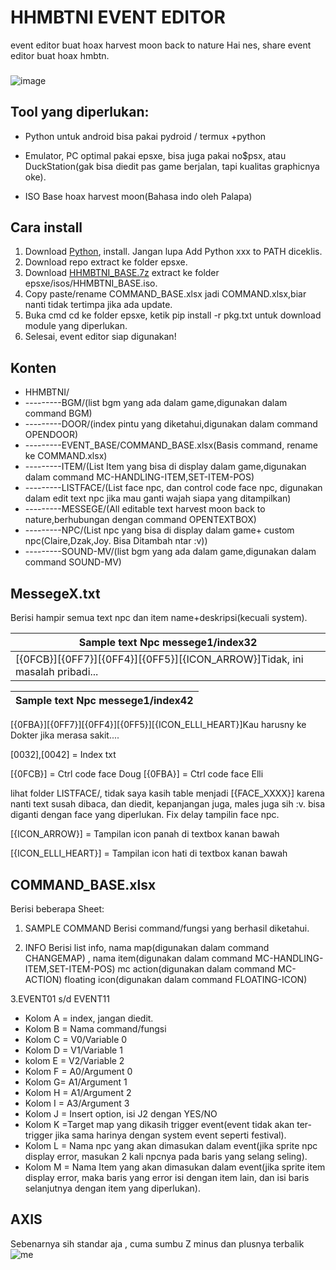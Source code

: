 # HHMBTNI EVENT EDITOR
event editor buat hoax harvest moon back to nature
Hai nes,
share event editor  buat hoax hmbtn.

### 
![image](https://i.ibb.co/vVgvgSD/3827-0-EF3.png)


## Tool yang diperlukan:

- Python
untuk android bisa pakai pydroid / termux +python
- Emulator, PC optimal pakai epsxe, bisa juga pakai no$psx, atau DuckStation(gak bisa diedit pas game berjalan, tapi kualitas  graphicnya oke).
	
- ISO Base hoax harvest moon(Bahasa indo oleh Palapa)
	
## Cara install
1. Download  [Python](https://www.python.org/downloads/release/python-3120/), install. Jangan lupa Add Python xxx to PATH diceklis.
2. Download repo extract ke folder epsxe.
3. Download [HHMBTNI_BASE.7z](https://drive.google.com/file/d/1SAHUhEq-xh6JAjA7Be1CXHvSX-OoRvsb/view?usp=drive_link) extract ke folder epsxe/isos/HHMBTNI_BASE.iso.
4. Copy paste/rename COMMAND_BASE.xlsx jadi  COMMAND.xlsx,biar nanti tidak tertimpa jika ada update.
5. Buka cmd cd ke folder epsxe, ketik pip install -r pkg.txt untuk download module yang diperlukan.
6. Selesai, event editor siap digunakan!


## Konten
- HHMBTNI/
- ---------BGM/(list bgm yang ada dalam game,digunakan dalam command BGM)
- ---------DOOR/(index pintu yang diketahui,digunakan dalam command OPENDOOR)
- ---------EVENT_BASE/COMMAND_BASE.xlsx(Basis command, rename ke COMMAND.xlsx)
- ---------ITEM/(List Item yang bisa di display dalam game,digunakan dalam command MC-HANDLING-ITEM,SET-ITEM-POS)
- ---------LISTFACE/(List face npc, dan control code face npc, digunakan dalam edit text npc jika mau ganti wajah siapa yang ditampilkan)
- ---------MESSEGE/(All editable text harvest moon back to nature,berhubungan dengan command OPENTEXTBOX)
- ---------NPC/(List npc yang bisa di display dalam game+ custom npc(Claire,Dzak,Joy. Bisa Ditambah ntar :v))
- ---------SOUND-MV/(list bgm yang ada dalam game,digunakan dalam command SOUND-MV)

## MessegeX.txt
Berisi hampir semua  text npc dan item name+deskripsi(kecuali system).

Sample text Npc  messege1/index32 |
------------ |
[{0FCB}][{0FF7}][{0FF4}][{0FF5}][{ICON_ARROW}]Tidak, ini masalah pribadi...		|


Sample text Npc  messege1/index42 |
------------ |
[{0FBA}][{0FF7}][{0FF4}][{0FF5}][{ICON_ELLI_HEART}]Kau harusny ke Dokter jika merasa sakit....


[0032],[0042] = Index txt

[{0FCB}] = Ctrl code face Doug
[{0FBA}] = Ctrl code face Elli

lihat folder LISTFACE/, tidak saya kasih table menjadi [{FACE_XXXX}] karena nanti text susah dibaca, dan diedit,
kepanjangan juga,
males juga sih :v.
bisa diganti dengan face yang diperlukan.
Fix delay tampilin face npc.

[{ICON_ARROW}] = Tampilan icon panah di textbox kanan bawah

[{ICON_ELLI_HEART}] = Tampilan icon hati di textbox kanan bawah

## COMMAND_BASE.xlsx
Berisi beberapa Sheet:
1. SAMPLE COMMAND
Berisi command/fungsi yang berhasil diketahui.

2. INFO
Berisi list info, 
nama map(digunakan dalam command CHANGEMAP) ,
nama item(digunakan dalam command MC-HANDLING-ITEM,SET-ITEM-POS)
mc action(digunakan dalam command MC-ACTION)
floating icon(digunakan dalam command FLOATING-ICON)

3.EVENT01 s/d EVENT11

- Kolom A =  index, jangan diedit.
- Kolom B = Nama command/fungsi
- Kolom C = V0/Variable 0
- Kolom D = V1/Variable 1
- kolom E  = V2/Variable 2
- Kolom F = A0/Argument 0
- Kolom G= A1/Argument 1
- Kolom H = A1/Argument 2
- Kolom I = A3/Argument 3
- Kolom J = Insert option, isi J2 dengan YES/NO
- Kolom K =Target map yang dikasih trigger event(event tidak akan ter-trigger jika sama harinya dengan system event seperti festival).
- Kolom L = Nama npc yang akan dimasukan dalam event(jika sprite npc display error, masukan 2 kali npcnya pada baris yang selang seling).
- Kolom M = Nama Item yang akan dimasukan dalam event(jika sprite item display error, maka baris yang error isi dengan item lain, dan isi baris selanjutnya dengan item yang diperlukan).

## AXIS
Sebenarnya sih standar aja , cuma sumbu Z minus dan plusnya terbalik
![me](https://github.com/gil-unx/sos/blob/main/epsxe/HHMBTNI/AXIS.jpg)









